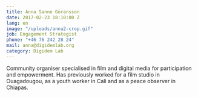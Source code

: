 ```yaml
---
title: Anna Sanne Göransson
date: 2017-02-23 18:10:00 Z
lang: en
image: "/uploads/anna2-crop.gif"
job: Engagement Strategist
phone: "+46 76 242 28 24"
mail: anna@digidemlab.org
category: Digidem Lab
---
```


Community organiser specialised in film and digital media for participation
 and empowerment. Has previously worked for a film studio in Ouagadougou, as a youth
 worker in Cali and as a peace observer in Chiapas.
